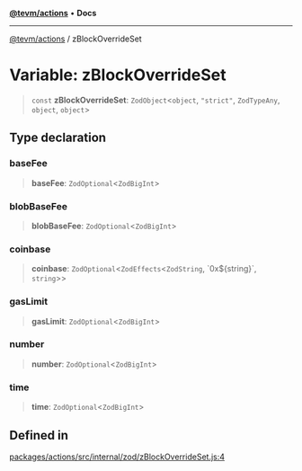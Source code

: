 [**@tevm/actions**](../README.md) • **Docs**

***

[@tevm/actions](../globals.md) / zBlockOverrideSet

# Variable: zBlockOverrideSet

> `const` **zBlockOverrideSet**: `ZodObject`\<`object`, `"strict"`, `ZodTypeAny`, `object`, `object`\>

## Type declaration

### baseFee

> **baseFee**: `ZodOptional`\<`ZodBigInt`\>

### blobBaseFee

> **blobBaseFee**: `ZodOptional`\<`ZodBigInt`\>

### coinbase

> **coinbase**: `ZodOptional`\<`ZodEffects`\<`ZodString`, \`0x$\{string\}\`, `string`\>\>

### gasLimit

> **gasLimit**: `ZodOptional`\<`ZodBigInt`\>

### number

> **number**: `ZodOptional`\<`ZodBigInt`\>

### time

> **time**: `ZodOptional`\<`ZodBigInt`\>

## Defined in

[packages/actions/src/internal/zod/zBlockOverrideSet.js:4](https://github.com/qbzzt/tevm-monorepo/blob/main/packages/actions/src/internal/zod/zBlockOverrideSet.js#L4)
